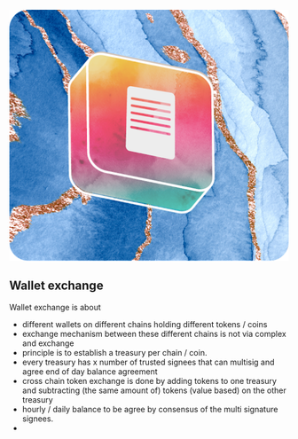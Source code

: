 ![wallet exchange](./img/file.png)

## Wallet exchange

Wallet exchange is about
- different wallets on different chains holding different tokens / coins
- exchange mechanism between these different chains is not via complex and exchange
- principle is to establish a treasury per chain / coin.
- every treasury has x number of trusted signees that can multisig and agree end of day balance agreement
- cross chain token exchange is done by adding tokens to one treasury and subtracting (the same amount of) tokens (value based) on the other treasury
- hourly / daily balance to be agree by consensus of the multi signature signees.
- 